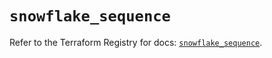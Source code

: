 # `snowflake_sequence`

Refer to the Terraform Registry for docs: [`snowflake_sequence`](https://registry.terraform.io/providers/snowflake-labs/snowflake/0.84.0/docs/resources/sequence).
